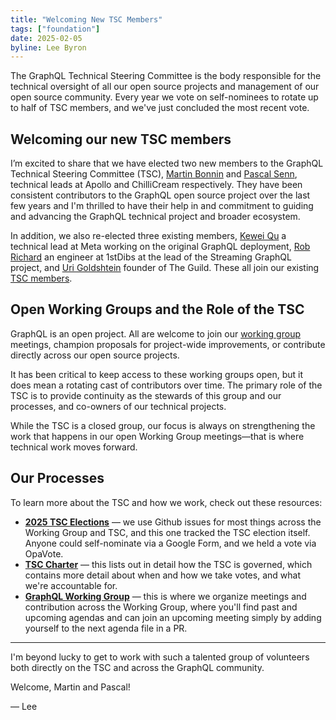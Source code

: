 ```yaml
---
title: "Welcoming New TSC Members"
tags: ["foundation"]
date: 2025-02-05
byline: Lee Byron
---
```


The GraphQL Technical Steering Committee is the body responsible for the technical oversight of all our open source projects and management of our open source community. Every year we vote on self-nominees to rotate up to half of TSC members, and we've just concluded the most recent vote.

## Welcoming our new TSC members

I’m excited to share that we have elected two new members to the GraphQL Technical Steering Committee (TSC), [Martin Bonnin](https://github.com/martinbonnin) and [Pascal Senn](https://github.com/PascalSenn), technical leads at Apollo and ChilliCream respectively. They have been consistent contributors to the GraphQL open source project over the last few years and I'm thrilled to have their help in and commitment to guiding and advancing the GraphQL technical project and broader ecosystem.

In addition, we also re-elected three existing members, [Kewei Qu](https://github.com/Keweiqu) a technical lead at Meta working on the original GraphQL deployment, [Rob Richard](https://github.com/robrichard) an engineer at 1stDibs at the lead of the Streaming GraphQL project, and [Uri Goldshtein](https://github.com/urigo) founder of The Guild. These all join our existing [TSC members](https://github.com/orgs/graphql/teams/tsc/members).

## Open Working Groups and the Role of the TSC

GraphQL is an open project. All are welcome to join our [working group](https://github.com/graphql/graphql-wg/) meetings, champion proposals for project-wide improvements, or contribute directly across our open source projects.

It has been critical to keep access to these working groups open, but it does mean a rotating cast of contributors over time. The primary role of the TSC is to provide continuity as the stewards of this group and our processes, and co-owners of our technical projects.

While the TSC is a closed group, our focus is always on strengthening the work that happens in our open Working Group meetings—that is where technical work moves forward.

## Our Processes

To learn more about the TSC and how we work, check out these resources:

- **[2025 TSC Elections](https://github.com/graphql/graphql-wg/issues/1612)** — we use Github issues for most things across the Working Group and TSC, and this one tracked the TSC election itself. Anyone could self-nominate via a Google Form, and we held a vote via OpaVote.
- **[TSC Charter](https://github.com/graphql/graphql-wg/blob/main/GraphQL-TSC.md)** — this lists out in detail how the TSC is governed, which contains more detail about when and how we take votes, and what we're accountable for.
- **[GraphQL Working Group](https://github.com/graphql/graphql-wg/)** — this is where we organize meetings and contribution across the Working Group, where you'll find past and upcoming agendas and can join an upcoming meeting simply by adding yourself to the next agenda file in a PR.

---

I'm beyond lucky to get to work with such a talented group of volunteers both directly on the TSC and across the GraphQL community.

Welcome, Martin and Pascal!

— Lee
